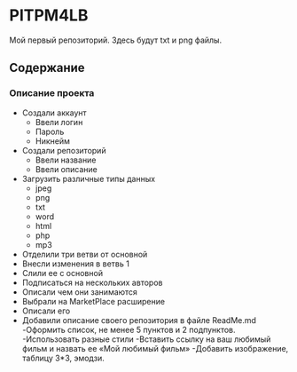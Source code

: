 # PITPM4LB
Мой первый репозиторий. Здесь будут txt и png файлы.
## Содержание
### Описание проекта
- Создали аккаунт
    - Ввели логин
    - Пароль
    - Никнейм 
- Создали репозиторий
    - Ввели название
    - Ввели описание
- Загрузить различные типы данных
    - jpeg
    - png
    - txt
    - word
    - html
    - php
    - mp3
- Отделили три ветви от основной
- Внесли изменения в ветвь 1
- Слили ее с основной
- Подписаться на нескольких авторов
- Описали чем они занимаются
- Выбрали на MarketPlace расширение
- Описали его
- Добавили описание своего репозитория в файле ReadMe.md
    -Оформить список, не менее 5 пунктов и 2 подпунктов.
    -Использовать разные стили
    -Вставить ссылку на ваш любимый фильм и назвать ее «Мой любимый фильм»
    -Добавить изображение, таблицу 3*3, эмодзи. 
